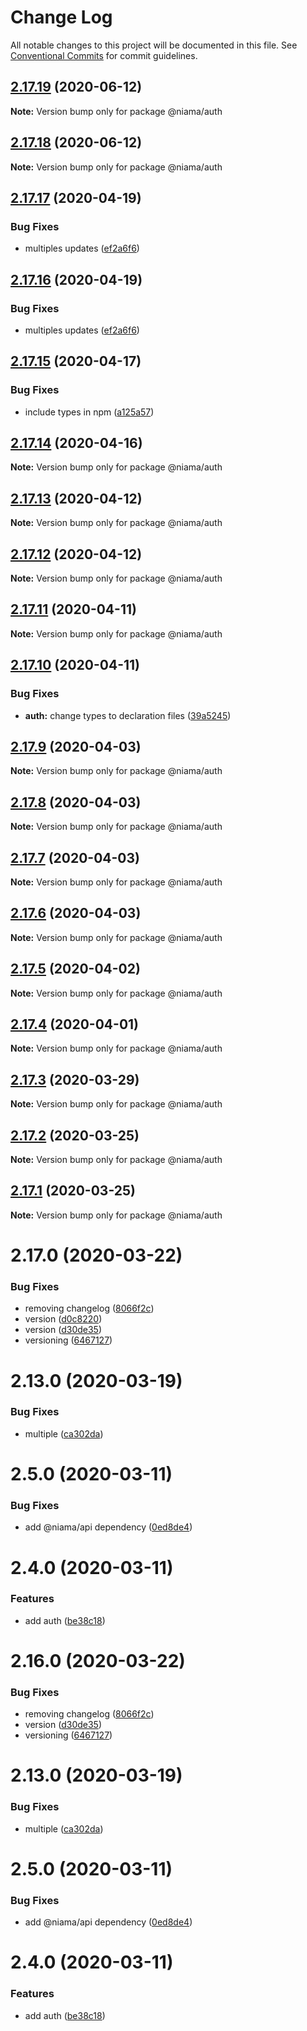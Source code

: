 # Change Log

All notable changes to this project will be documented in this file.
See [Conventional Commits](https://conventionalcommits.org) for commit guidelines.

## [2.17.19](https://github.com/niama-strategies/niama/compare/@niama/auth@2.17.17...@niama/auth@2.17.19) (2020-06-12)

**Note:** Version bump only for package @niama/auth





## [2.17.18](https://github.com/niama-strategies/niama/compare/@niama/auth@2.17.17...@niama/auth@2.17.18) (2020-06-12)

**Note:** Version bump only for package @niama/auth





## [2.17.17](https://github.com/niama-strategies/niama/compare/@niama/auth@2.17.15...@niama/auth@2.17.17) (2020-04-19)


### Bug Fixes

* multiples updates ([ef2a6f6](https://github.com/niama-strategies/niama/commit/ef2a6f6f3a2be38cc5aeefe7ad641d61d96dabe4))





## [2.17.16](https://github.com/niama-strategies/niama/compare/@niama/auth@2.17.15...@niama/auth@2.17.16) (2020-04-19)


### Bug Fixes

* multiples updates ([ef2a6f6](https://github.com/niama-strategies/niama/commit/ef2a6f6f3a2be38cc5aeefe7ad641d61d96dabe4))





## [2.17.15](https://github.com/niama-strategies/niama/compare/@niama/auth@2.17.14...@niama/auth@2.17.15) (2020-04-17)


### Bug Fixes

* include types in npm ([a125a57](https://github.com/niama-strategies/niama/commit/a125a57f4cbdae081b624eec687765441bbcec47))





## [2.17.14](https://github.com/niama-strategies/niama/compare/@niama/auth@2.17.13...@niama/auth@2.17.14) (2020-04-16)

**Note:** Version bump only for package @niama/auth





## [2.17.13](https://github.com/niama-strategies/niama/compare/@niama/auth@2.17.12...@niama/auth@2.17.13) (2020-04-12)

**Note:** Version bump only for package @niama/auth





## [2.17.12](https://github.com/niama-strategies/niama/compare/@niama/auth@2.17.11...@niama/auth@2.17.12) (2020-04-12)

**Note:** Version bump only for package @niama/auth





## [2.17.11](https://github.com/niama-strategies/niama/compare/@niama/auth@2.17.10...@niama/auth@2.17.11) (2020-04-11)

**Note:** Version bump only for package @niama/auth





## [2.17.10](https://github.com/niama-strategies/niama/compare/@niama/auth@2.17.9...@niama/auth@2.17.10) (2020-04-11)


### Bug Fixes

* **auth:** change types to declaration files ([39a5245](https://github.com/niama-strategies/niama/commit/39a5245b49d527936acd5b1eecabf8ab754a0277))





## [2.17.9](https://github.com/niama-strategies/niama/compare/@niama/auth@2.17.8...@niama/auth@2.17.9) (2020-04-03)

**Note:** Version bump only for package @niama/auth





## [2.17.8](https://github.com/niama-strategies/niama/compare/@niama/auth@2.17.7...@niama/auth@2.17.8) (2020-04-03)

**Note:** Version bump only for package @niama/auth





## [2.17.7](https://github.com/niama-strategies/niama/compare/@niama/auth@2.17.6...@niama/auth@2.17.7) (2020-04-03)

**Note:** Version bump only for package @niama/auth





## [2.17.6](https://github.com/niama-strategies/niama/compare/@niama/auth@2.17.5...@niama/auth@2.17.6) (2020-04-03)

**Note:** Version bump only for package @niama/auth





## [2.17.5](https://github.com/niama-strategies/niama/compare/@niama/auth@2.17.4...@niama/auth@2.17.5) (2020-04-02)

**Note:** Version bump only for package @niama/auth





## [2.17.4](https://github.com/niama-strategies/niama/compare/@niama/auth@2.17.3...@niama/auth@2.17.4) (2020-04-01)

**Note:** Version bump only for package @niama/auth





## [2.17.3](https://github.com/niama-strategies/niama/compare/@niama/auth@2.17.2...@niama/auth@2.17.3) (2020-03-29)

**Note:** Version bump only for package @niama/auth





## [2.17.2](https://github.com/niama-strategies/niama/compare/@niama/auth@2.17.1...@niama/auth@2.17.2) (2020-03-25)

**Note:** Version bump only for package @niama/auth





## [2.17.1](https://github.com/niama-strategies/niama/compare/@niama/auth@2.17.0...@niama/auth@2.17.1) (2020-03-25)

**Note:** Version bump only for package @niama/auth





# 2.17.0 (2020-03-22)


### Bug Fixes

* removing changelog ([8066f2c](https://github.com/niama-strategies/niama/commit/8066f2c143a8e93600d5dab4ab313501e81f7a82))
* version ([d0c8220](https://github.com/niama-strategies/niama/commit/d0c822081680fe0106ebe9b8dd30ce769d102759))
* version ([d30de35](https://github.com/niama-strategies/niama/commit/d30de355da29ccd03916cddcd532e543e5906d0d))
* versioning ([6467127](https://github.com/niama-strategies/niama/commit/6467127550c6c1bfbc0d43ab4d83906695d9d732))



# 2.13.0 (2020-03-19)


### Bug Fixes

* multiple ([ca302da](https://github.com/niama-strategies/niama/commit/ca302da3ce4d56964595287d74e7f1d1761451f1))



# 2.5.0 (2020-03-11)


### Bug Fixes

* add @niama/api dependency ([0ed8de4](https://github.com/niama-strategies/niama/commit/0ed8de4108c3044e7f001c05d1ba21ca56a88cab))



# 2.4.0 (2020-03-11)


### Features

* add auth ([be38c18](https://github.com/niama-strategies/niama/commit/be38c1837f0cea886a47bd0da654d90f6347115c))





# 2.16.0 (2020-03-22)


### Bug Fixes

* removing changelog ([8066f2c](https://github.com/niama-strategies/niama/commit/8066f2c143a8e93600d5dab4ab313501e81f7a82))
* version ([d30de35](https://github.com/niama-strategies/niama/commit/d30de355da29ccd03916cddcd532e543e5906d0d))
* versioning ([6467127](https://github.com/niama-strategies/niama/commit/6467127550c6c1bfbc0d43ab4d83906695d9d732))



# 2.13.0 (2020-03-19)


### Bug Fixes

* multiple ([ca302da](https://github.com/niama-strategies/niama/commit/ca302da3ce4d56964595287d74e7f1d1761451f1))



# 2.5.0 (2020-03-11)


### Bug Fixes

* add @niama/api dependency ([0ed8de4](https://github.com/niama-strategies/niama/commit/0ed8de4108c3044e7f001c05d1ba21ca56a88cab))



# 2.4.0 (2020-03-11)


### Features

* add auth ([be38c18](https://github.com/niama-strategies/niama/commit/be38c1837f0cea886a47bd0da654d90f6347115c))

